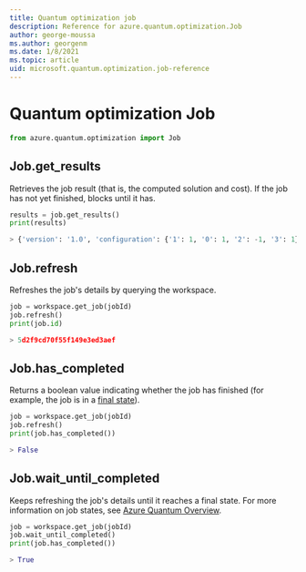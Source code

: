 ```yaml
---
title: Quantum optimization job
description: Reference for azure.quantum.optimization.Job
author: george-moussa
ms.author: georgenm
ms.date: 1/8/2021
ms.topic: article
uid: microsoft.quantum.optimization.job-reference
---
```


# Quantum optimization Job

```py
from azure.quantum.optimization import Job
```

## Job.get_results

Retrieves the job result (that is, the computed solution and cost). If the job has not
yet finished, blocks until it has.

```py
results = job.get_results()
print(results)

> {'version': '1.0', 'configuration': {'1': 1, '0': 1, '2': -1, '3': 1}, 'cost': -23.0}
```

## Job.refresh

Refreshes the job's details by querying the workspace.

```py
job = workspace.get_job(jobId)
job.refresh()
print(job.id)

> 5d2f9cd70f55f149e3ed3aef
```

## Job.has_completed

Returns a boolean value indicating whether the job has finished (for example, the job is in a
[final state](xref:microsoft.quantum.azure-quantum-overview#Job-Lifecycle)).

```py
job = workspace.get_job(jobId)
job.refresh()
print(job.has_completed())

> False
```

## Job.wait_until_completed

Keeps refreshing the job's details until it reaches a final state. For more information on job states, see [Azure Quantum Overview](xref:microsoft.quantum.azure-quantum-overview).

```py
job = workspace.get_job(jobId)
job.wait_until_completed()
print(job.has_completed())

> True
```
